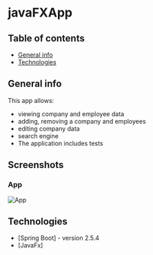 # javaFXApp


## Table of contents
* [General info](#general-info)
* [Technologies](#technologies)


## General info

This app allows:
- viewing company and employee data
- adding, removing a company and employees
- editing company data
- search engine
- The application includes tests

## Screenshots

### App
![App](./src/main/resources/statics/images/screen1.jpg)


## Technologies
* [Spring Boot] - version 2.5.4
* [JavaFx] 
